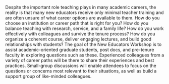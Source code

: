 Despite the important role teaching plays in many academic careers, the reality is that many new educators receive only minimal teacher training and are often unsure of what career options are available to them.  How do you choose an institution or career path that is right for you? How do you balance teaching with research, service, and a family life? How do you work effectively with colleagues and survive the tenure process? How do you organize a coherent course, deliver engaging lectures, and build good relationships with students? The goal of the New Educators Workshop is to assist academic-oriented graduate students, post docs, and pre-tenure faculty in exploring questions such as these.  Experienced colleagues from a variety of career paths will be there to share their experiences and best practices.  Small-group discussions will enable attendees to focus on the questions or concerns most relevant to their situations, as well as build a support group of like-minded colleagues.

